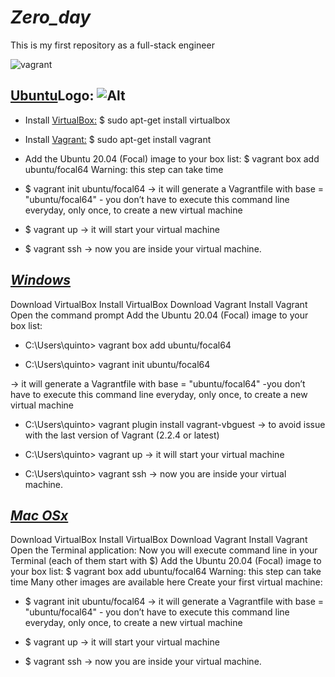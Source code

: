 # *Zero_day*
This is my first repository as a full-stack engineer


![vagrant](https://user-images.githubusercontent.com/85587286/160299036-eeab9bb0-8a3b-4cc7-b386-a1af05742327.png)


## [Ubuntu](https://ubuntu.com/)Logo: ![Alt](/ubuntulogo.png "title")



* Install [VirtualBox:](https://www.oracle.com/lad/virtualization/solutions/try-oracle-vm-virtualbox/?source=:ad:pas:go:dg:a_lad:71700000086320342-58700007355811342-p65908949551:RC_WWMK201210P00015C0001:SPA&SC=:ad:pas:go:dg:a_lad::RC_WWMK201210P00015C0001:SPA:&gclid=CjwKCAjwloCSBhAeEiwA3hVo_Um9fVGLSzIwDrD4QXODkE3Oe1RkkHNg2-PcOfBil1Api50aSedy7RoCjxMQAvD_BwE&gclsrc=aw.ds) $ sudo apt-get install virtualbox


* Install [Vagrant:](https://www.vagrantup.com/downloads) $ sudo apt-get install vagrant

* Add the Ubuntu 20.04 (Focal) image to your box list: $ vagrant box add ubuntu/focal64  Warning: this step can take time

* $ vagrant init ubuntu/focal64 -> it will generate a Vagrantfile with base = "ubuntu/focal64" - you don’t have to execute this command line everyday, only once, to create a new virtual machine

* $ vagrant up -> it will start your virtual machine
* $ vagrant ssh -> now you are inside your virtual machine.


## [*Windows*](https://www.microsoft.com/en-us/windows)


Download VirtualBox
Install VirtualBox
Download Vagrant
Install Vagrant
Open the command prompt
Add the Ubuntu 20.04 (Focal) image to your box list:

* C:\Users\quinto> vagrant box add ubuntu/focal64  


* C:\Users\quinto> vagrant init ubuntu/focal64

-> it will generate a Vagrantfile with base = "ubuntu/focal64" 
-you don’t have to execute this command line everyday, only once, to create a new virtual machine

* C:\Users\quinto> vagrant plugin install vagrant-vbguest -> to avoid issue with the last version of Vagrant (2.2.4 or latest)

* C:\Users\quinto> vagrant up -> it will start your virtual machine 

* C:\Users\quinto> vagrant ssh -> now you are inside your virtual machine. 


## [*Mac OSx*](https://support.apple.com/macos)

Download VirtualBox
Install VirtualBox
Download Vagrant
Install Vagrant
Open the Terminal application:
Now you will execute command line in your Terminal (each of them start with $)
Add the Ubuntu 20.04 (Focal) image to your box list: $ vagrant box add ubuntu/focal64 Warning: this step can take time
Many other images are available here
Create your first virtual machine:

* $ vagrant init ubuntu/focal64 -> it will generate a Vagrantfile with base = "ubuntu/focal64" - you don’t have to execute this command line everyday, only once, to create a new virtual machine

* $ vagrant up -> it will start your virtual machine 
* $ vagrant ssh -> now you are inside your virtual machine. 

